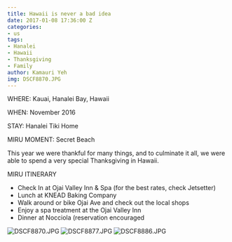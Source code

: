 ```yaml
---
title: Hawaii is never a bad idea
date: 2017-01-08 17:36:00 Z
categories:
- us
tags:
- Hanalei
- Hawaii
- Thanksgiving
- Family
author: Kamauri Yeh
img: DSCF8870.JPG
---
```


WHERE: Kauai, Hanalei Bay, Hawaii 

WHEN: November 2016 

STAY: Hanalei Tiki Home
 
MIRU MOMENT: Secret Beach

This year we were thankful for many things, and to culminate it all, we were able to spend a very special Thanksgiving in Hawaii. 

MIRU ITINERARY 
* Check In at Ojai Valley Inn & Spa (for the best rates, check Jetsetter) 
* Lunch at KNEAD Baking Company 
* Walk around or bike Ojai Ave and check out the local shops 
* Enjoy a spa treatment at the Ojai Valley Inn
* Dinner at Nocciola (reservation encouraged

![DSCF8870.JPG](/uploads/DSCF8870.JPG)
![DSCF8877.JPG](/uploads/DSCF8877.JPG)
![DSCF8886.JPG](/uploads/DSCF8886.JPG)
